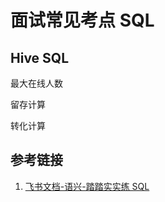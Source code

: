 # 面试常见考点 SQL


## Hive SQL


最大在线人数

留存计算

转化计算


## 参考链接
1. [飞书文档-语兴-踏踏实实练 SQL](https://oxtwry26ao.feishu.cn/mindnotes/bmncnCxiGnEedT4I8hTHMAwGXtg#mindmap)
